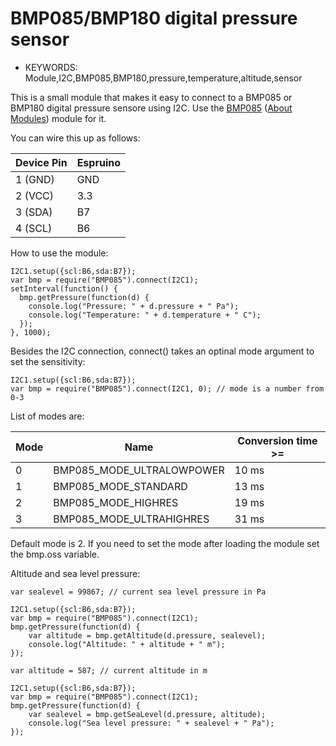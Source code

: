  <!--- Copyright (c) 2014 Lars Toft Jacobsen. See the file LICENSE for copying permission. -->
BMP085/BMP180 digital pressure sensor
================================

* KEYWORDS: Module,I2C,BMP085,BMP180,pressure,temperature,altitude,sensor

This is a small module that makes it easy to connect to a BMP085 or BMP180 digital pressure sensore using I2C.
Use the [BMP085](/modules/BMP085.js) ([About Modules](/Modules)) module for it.

You can wire this up as follows:

| Device Pin | Espruino |
| ---------- | -------- |
| 1 (GND)    | GND      |
| 2 (VCC)    | 3.3      |
| 3 (SDA)    | B7       |
| 4 (SCL)    | B6       |

How to use the module:

```
I2C1.setup({scl:B6,sda:B7});
var bmp = require("BMP085").connect(I2C1);
setInterval(function() {
  bmp.getPressure(function(d) {
    console.log("Pressure: " + d.pressure + " Pa");
    console.log("Temperature: " + d.temperature + " C");
  });
}, 1000);
```

Besides the I2C connection, connect() takes an optinal mode argument to set the sensitivity:

```
I2C1.setup({scl:B6,sda:B7});
var bmp = require("BMP085").connect(I2C1, 0); // mode is a number from 0-3
```

List of modes are:

| Mode | Name                       | Conversion time >= |
| ---- | -------------------------- | ------------------ |
| 0    | BMP085_MODE_ULTRALOWPOWER  | 10 ms              |
| 1    | BMP085_MODE_STANDARD       | 13 ms              |
| 2    | BMP085_MODE_HIGHRES        | 19 ms              |
| 3    | BMP085_MODE_ULTRAHIGHRES   | 31 ms              |

Default mode is 2. If you need to set the mode after loading the module set the bmp.oss variable.

Altitude and sea level pressure:

```
var sealevel = 99867; // current sea level pressure in Pa

I2C1.setup({scl:B6,sda:B7});
var bmp = require("BMP085").connect(I2C1);
bmp.getPressure(function(d) {
    var altitude = bmp.getAltitude(d.pressure, sealevel);
    console.log("Altitude: " + altitude + " m");
});
```

```
var altitude = 587; // current altitude in m

I2C1.setup({scl:B6,sda:B7});
var bmp = require("BMP085").connect(I2C1);
bmp.getPressure(function(d) {
    var sealevel = bmp.getSeaLevel(d.pressure, altitude);
    console.log("Sea level pressure: " + sealevel + " Pa");
});
```
